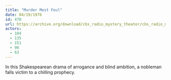 ```yaml
---
title: "Murder Most Foul"
date: 04/19/1976
id: 470
url: https://archive.org/download/cbs_radio_mystery_theater/cbs_radio_mystery_theater-0451-0500.zip/cbs_radio_mystery_theater-0451-0500%2Fcbsrmt_0470_murder_most_foul.mp3
actors:
  - 104
  - 135
  - 151
  - 90
  - 63
---
```

In this Shakespearean drama of arrogance and blind ambition, a nobleman falls victim to a chilling prophecy.